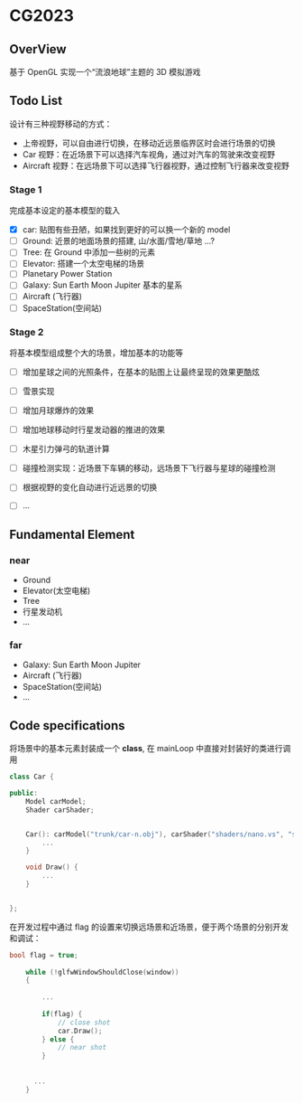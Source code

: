 # CG2023

## OverView

基于 OpenGL 实现一个“流浪地球”主题的 3D 模拟游戏

## Todo List

设计有三种视野移动的方式：

- 上帝视野，可以自由进行切换，在移动近远景临界区时会进行场景的切换
- Car 视野：在近场景下可以选择汽车视角，通过对汽车的驾驶来改变视野
- Aircraft 视野：在远场景下可以选择飞行器视野，通过控制飞行器来改变视野

### Stage 1

完成基本设定的基本模型的载入

- [x] car: 贴图有些丑陋，如果找到更好的可以换一个新的 model
- [ ] Ground: 近景的地面场景的搭建, 山/水面/雪地/草地 ...?
- [ ] Tree: 在 Ground 中添加一些树的元素
- [ ] Elevator: 搭建一个太空电梯的场景
- [ ] Planetary Power Station
- [ ] Galaxy: Sun Earth Moon Jupiter 基本的星系
- [ ] Aircraft (飞行器)
- [ ] SpaceStation(空间站)

### Stage 2

将基本模型组成整个大的场景，增加基本的功能等

- [ ] 增加星球之间的光照条件，在基本的贴图上让最终呈现的效果更酷炫
- [ ] 雪景实现
- [ ] 增加月球爆炸的效果
- [ ] 增加地球移动时行星发动器的推进的效果
- [ ] 木星引力弹弓的轨道计算
- [ ] 碰撞检测实现：近场景下车辆的移动，远场景下飞行器与星球的碰撞检测
- [ ] 根据视野的变化自动进行近远景的切换
- [ ] ...



## Fundamental Element

### near

- Ground
- Elevator(太空电梯)
- Tree
- 行星发动机
- ...

### far

- Galaxy: Sun Earth Moon Jupiter
- Aircraft (飞行器)
- SpaceStation(空间站)
- ...

## Code specifications

将场景中的基本元素封装成一个 **class**, 在 mainLoop 中直接对封装好的类进行调用

```c++
class Car {

public:
    Model carModel;
    Shader carShader;


    Car(): carModel("trunk/car-n.obj"), carShader("shaders/nano.vs", "shaders/nano.fs") {
        ...
    }

    void Draw() {
        ...
    }


};
```

在开发过程中通过 flag 的设置来切换远场景和近场景，便于两个场景的分别开发和调试：

```c++
bool flag = true;
    
    while (!glfwWindowShouldClose(window))
    {
        
        ...
          
        if(flag) {
            // close shot
            car.Draw();
        } else {
            // near shot
        }
        
       
      ...
    }
```

